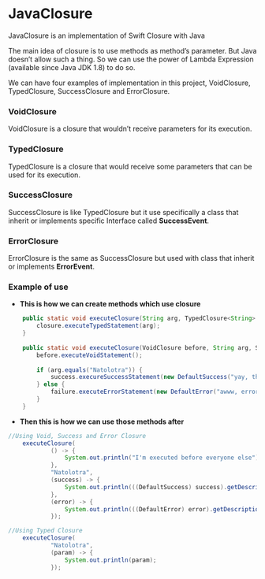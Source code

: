 # JavaClosure
JavaClosure is an implementation of Swift Closure with Java 

The main idea of closure is to use methods as method’s parameter. But Java doesn’t allow such a thing. So we can use the power of Lambda Expression (available since Java JDK 1.8) to do so.

We can have four examples of implementation in this project, VoidClosure, TypedClosure, SuccessClosure and ErrorClosure.

### VoidClosure
VoidClosure is a closure that wouldn’t receive parameters for its execution.

### TypedClosure
TypedClosure is a closure that would receive some parameters that can be used for its execution.

### SuccessClosure
SuccessClosure is like TypedClosure but it use specifically a class that inherit or implements specific Interface called **SuccessEvent**.

### ErrorClosure
ErrorClosure is the same as SuccessClosure but used with class that inherit or implements **ErrorEvent**.

### Example of use
- **This is how we can create methods which use closure**
``` Java
	public static void executeClosure(String arg, TypedClosure<String> closure) {
		closure.executeTypedStatement(arg);
	}
	
	public static void executeClosure(VoidClosure before, String arg, SuccessClosure<SuccessEvent> success, ErrorClosure<ErrorEvent> failure) {
		before.executeVoidStatement();
		
		if (arg.equals("Natolotra")) {
			success.execureSuccessStatement(new DefaultSuccess("yay, this works"));
		} else {
			failure.executeErrorStatement(new DefaultError("awww, error occurs"));
		}
	}
```
- **Then this is how we can use those methods after**
``` Java
//Using Void, Success and Error Closure
	executeClosure(
			() -> {
				System.out.println("I'm executed before everyone else");
			},
			"Natolotra",
			(success) -> {
				System.out.println(((DefaultSuccess) success).getDescription());
			},
			(error) -> {
				System.out.println(((DefaultError) error).getDescription());
			});
```

``` Java
//Using Typed Closure
	executeClosure(
			"Natolotra",
			(param) -> {
				System.out.println(param);
			});
```

